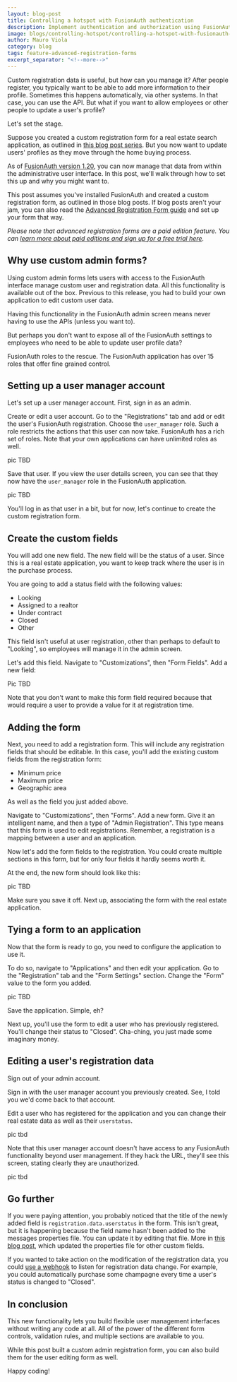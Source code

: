 ```yaml
---
layout: blog-post
title: Controlling a hotspot with FusionAuth authentication
description: Implement authentication and authorization using FusionAuth to allow web surfing at devices behind a firewall
image: blogs/controlling-hotspot/controlling-a-hotspot-with-fusionauth-authentication.png
author: Mauro Viola
category: blog
tags: feature-advanced-registration-forms
excerpt_separator: "<!--more-->"
---
```


Custom registration data is useful, but how can you manage it? After people register, you typically want to be able to add more information to their profile. Sometimes this happens automatically, via other systems. In that case, you can use the API. But what if you want to allow employees or other people to update a user's profile?

<!--more-->

Let's set the stage.

Suppose you created a custom registration form for a real estate search application, as outlined in [this blog post series](/blog/2020/08/27/advanced-registration-form/). But you now want to update users' profiles as they move through the home buying process.

As of [FusionAuth version 1.20](/blog/2020/10/27/announcing-fusionauth-1-20/), you can now manage that data from within the administrative user interface. In this post, we'll walk through how to set this up and why you might want to.

This post assumes you've installed FusionAuth and created a custom registration form, as outlined in those blog posts. If blog posts aren't your jam, you can also read the [Advanced Registration Form guide](/docs/v1/tech/guides/advanced-registration-forms/) and set up your form that way.

*Please note that advanced registration forms are a paid edition feature. You can [learn more about paid editions and sign up for a free trial here](/pricing/).*

## Why use custom admin forms?

Using custom admin forms lets users with access to the FusionAuth interface manage custom user and registration data. All this functionality is available out of the box. Previous to this release, you had to build your own application to edit custom user data. 

Having this functionality in the FusionAuth admin screen means never having to use the APIs (unless you want to).

But perhaps you don't want to expose all of the FusionAuth settings to employees who need to be able to update user profile data? 

FusionAuth roles to the rescue. The FusionAuth application has over 15 roles that offer fine grained control.

## Setting up a user manager account

Let's set up a user manager account. First, sign in as an admin. 

Create or edit a user account. Go to the "Registrations" tab and add or edit the user's FusionAuth registration. Choose the `user_manager` role. Such a role restricts the actions that this user can now take. FusionAuth has a rich set of roles. Note that your own applications can have unlimited roles as well.

pic TBD

Save that user. If you view the user details screen, you can see that they now have the `user_manager` role in the FusionAuth application.

pic TBD

You'll log in as that user in a bit, but for now, let's continue to create the custom registration form.

## Create the custom fields

You will add one new field. The new field will be the status of a user. Since this is a real estate application, you want to keep track where the user is in the purchase process.

You are going to add a status field with the following values:

* Looking
* Assigned to a realtor
* Under contract
* Closed
* Other

This field isn't useful at user registration, other than perhaps to default to "Looking", so employees will manage it in the admin screen. 

Let's add this field. Navigate to "Customizations", then "Form Fields". Add a new field:

Pic TBD

Note that you don't want to make this form field required because that would require a user to provide a value for it at registration time.

## Adding the form

Next, you need to add a registration form. This will include any registration fields that should be editable. In this case, you'll add the existing custom fields from the registration form:

* Minimum price
* Maximum price
* Geographic area

As well as the field you just added above.

Navigate to "Customizations", then "Forms". Add a new form. Give it an intelligent name, and then a type of "Admin Registration". This type means that this form is used to edit registrations. Remember, a registration is a mapping between a user and an application.

Now let's add the form fields to the registration. You could create multiple sections in this form, but for only four fields it hardly seems worth it. 

At the end, the new form should look like this: 

pic TBD

Make sure you save it off. Next up, associating the form with the real estate application.

## Tying a form to an application

Now that the form is ready to go, you need to configure the application to use it. 

To do so, navigate to "Applications" and then edit your application. Go to the "Registration" tab and the "Form Settings" section. Change the "Form" value to the form you added.

pic TBD

Save the application. Simple, eh? 

Next up, you'll use the form to edit a user who has previously registered. You'll change their status to "Closed". Cha-ching, you just made some imaginary money.

## Editing a user's registration data

Sign out of your admin account.

Sign in with the user manager account you previously created. See, I told you we'd come back to that account. 

Edit a user who has registered for the application and you can change their real estate data as well as their `userstatus`. 

pic tbd

Note that this user manager account doesn't have access to any FusionAuth functionality beyond user management. If they hack the URL, they'll see this screen, stating clearly they are unauthorized.

pic tbd

## Go further

If you were paying attention, you probably noticed that the title of the newly added field is `registration.data.userstatus` in the form. This isn't great, but it is happening because the field name hasn't been added to the messages properties file. You can update it by editing that file. More in [this blog post](/blog/2020/09/01/theme-registration-form/), which updated the properties file for other custom fields.

If you wanted to take action on the modification of the registration data, you could [use a webhook](/docs/v1/tech/events-webhooks/) to listen for registration data change. For example, you could automatically purchase some champagne every time a user's status is changed to "Closed".

## In conclusion

This new functionality lets you build flexible user management interfaces without writing any code at all. All of the power of the different form controls, validation rules, and multiple sections are available to you. 

While this post built a custom admin registration form, you can also build them for the user editing form as well. 

Happy coding!

